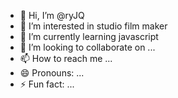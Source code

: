 - 👋 Hi, I’m @ryJQ
- 👀 I’m interested in studio film maker
- 🌱 I’m currently learning javascript
- 💞️ I’m looking to collaborate on ...
- 📫 How to reach me ...
- 😄 Pronouns: ...
- ⚡ Fun fact: ...

<!---
ryJQ/ryJQ is a ✨ special ✨ repository because its `README.md` (this file) appears on your GitHub profile.
You can click the Preview link to take a look at your changes.
--->
